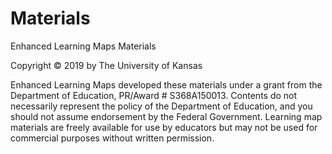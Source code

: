 # Materials
Enhanced Learning Maps Materials

Copyright © 2019 by The University of Kansas

Enhanced Learning Maps developed these materials under a grant from the Department of Education, PR/Award # S368A150013. Contents do not necessarily represent the policy of the Department of Education, and you should not assume endorsement by the Federal Government. Learning map materials are freely available for use by educators but may not be used for commercial purposes without written permission.
